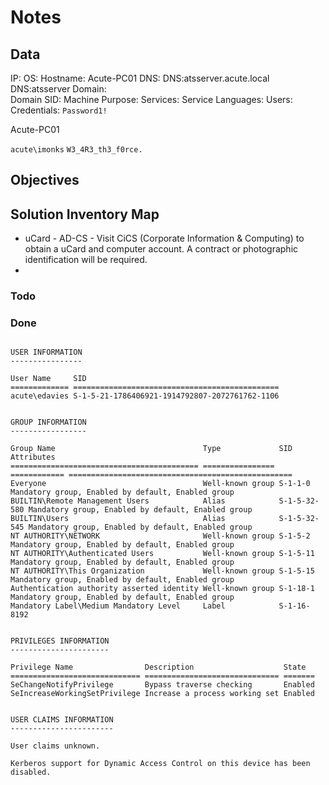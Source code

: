 # Notes

## Data 

IP: 
OS:
Hostname: Acute-PC01
DNS: DNS:atsserver.acute.local DNS:atsserver
Domain:  
Domain SID:
Machine Purpose: 
Services:
Service Languages:
Users:
Credentials: `Password1!`

Acute-PC01

`acute\imonks`
`W3_4R3_th3_f0rce.`

## Objectives

## Solution Inventory Map


- uCard - AD-CS - Visit CiCS (Corporate Information & Computing) to obtain a uCard and computer account. A contract or photographic identification will be required.
-

### Todo 

### Done

```

USER INFORMATION
----------------

User Name     SID
============= ==============================================
acute\edavies S-1-5-21-1786406921-1914792807-2072761762-1106


GROUP INFORMATION
-----------------

Group Name                                 Type             SID          Attributes                                  
========================================== ================ ============ ==================================================
Everyone                                   Well-known group S-1-1-0      Mandatory group, Enabled by default, Enabled group
BUILTIN\Remote Management Users            Alias            S-1-5-32-580 Mandatory group, Enabled by default, Enabled group
BUILTIN\Users                              Alias            S-1-5-32-545 Mandatory group, Enabled by default, Enabled group
NT AUTHORITY\NETWORK                       Well-known group S-1-5-2      Mandatory group, Enabled by default, Enabled group
NT AUTHORITY\Authenticated Users           Well-known group S-1-5-11     Mandatory group, Enabled by default, Enabled group
NT AUTHORITY\This Organization             Well-known group S-1-5-15     Mandatory group, Enabled by default, Enabled group
Authentication authority asserted identity Well-known group S-1-18-1     Mandatory group, Enabled by default, Enabled group
Mandatory Label\Medium Mandatory Level     Label            S-1-16-8192                                              


PRIVILEGES INFORMATION
----------------------

Privilege Name                Description                    State
============================= ============================== =======
SeChangeNotifyPrivilege       Bypass traverse checking       Enabled
SeIncreaseWorkingSetPrivilege Increase a process working set Enabled


USER CLAIMS INFORMATION
-----------------------

User claims unknown.

Kerberos support for Dynamic Access Control on this device has been disabled.
```    

